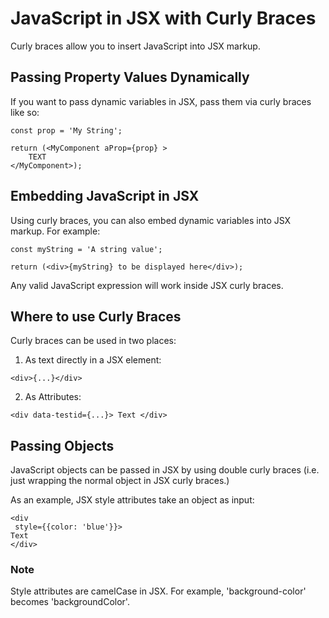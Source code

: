 # JavaScript in JSX with Curly Braces
Curly braces allow you to insert JavaScript into JSX markup.
## Passing Property Values Dynamically
If you want to pass dynamic variables in JSX, pass them via curly braces like so: 

```
const prop = 'My String';

return (<MyComponent aProp={prop} >
    TEXT
</MyComponent>);
```
## Embedding JavaScript in JSX
Using curly braces, you can also embed dynamic variables into JSX markup. For example:
```
const myString = 'A string value';

return (<div>{myString} to be displayed here</div>);
```

Any valid JavaScript expression will work inside JSX curly braces.
## Where to use Curly Braces
Curly braces can be used in two places:

1. As text directly in a JSX element:
```
<div>{...}</div>
```
2. As Attributes:
```
<div data-testid={...}> Text </div>
```
## Passing Objects
JavaScript objects can be passed in JSX by using double curly braces (i.e. just wrapping the normal object in JSX curly braces.)

As an example, JSX style attributes take an object as input: 

```
<div
 style={{color: 'blue'}}>
Text
</div>
```
### Note
Style attributes are camelCase in JSX. For example, 'background-color' becomes 'backgroundColor'.